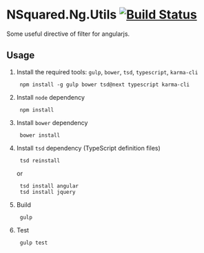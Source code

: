 # NSquared.Ng.Utils [![Build Status](https://travis-ci.org/91mai/NSquared.Ng.Utils.svg?branch=master)](https://travis-ci.org/91mai/NSquared.Ng.Utils)

Some useful directive of filter for angularjs.

## Usage

1. Install the required tools: `gulp`, `bower`, `tsd`, `typescript`, `karma-cli`

		npm install -g gulp bower tsd@next typescript karma-cli

1. Install `node` dependency

		npm install

1. Install `bower` dependency

		bower install

1. Install `tsd` dependency (TypeScript definition files)

		tsd reinstall
	or

		tsd install angular
		tsd install jquery

1. Build 

		gulp

1. Test

		gulp test